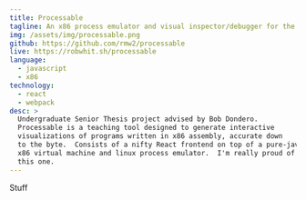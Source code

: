 ```yaml
---
title: Processable
tagline: An x86 process emulator and visual inspector/debugger for the browser.
img: /assets/img/processable.png
github: https://github.com/rmw2/processable
live: https://robwhit.sh/processable
language:
  - javascript
  - x86
technology:
  - react
  - webpack
desc: >
  Undergraduate Senior Thesis project advised by Bob Dondero.
  Processable is a teaching tool designed to generate interactive
  visualizations of programs written in x86 assembly, accurate down 
  to the byte.  Consists of a nifty React frontend on top of a pure-javascript
  x86 virtual machine and linux process emulator.  I'm really proud of
  this one.
---
```

Stuff
